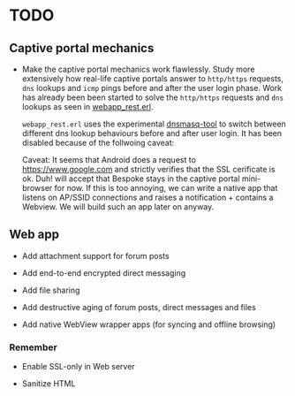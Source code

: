 # TODO

## Captive portal mechanics

* Make the captive portal mechanics work flawlessly. Study more
  extensively how real-life captive portals answer to `http/https`
  requests, `dns` lookups and `icmp` pings before and after the user
  login phase. Work has already been been started to solve the
  `http/https` requests and `dns` lookups as seen in
  [webapp_rest.erl](webapp/src/webapp_rest.erl).
  
  `webapp_rest.erl` uses the experimental
  [dnsmasq-tool](main/bin/dnsmasq-tool) to switch between different
  dns lookup behaviours before and after user login. It has been
  disabled because of the follwoing caveat:

  Caveat: It seems that Android does a request to
  https://www.google.com and strictly verifies that the SSL cerificate
  is ok. Duh! will accept that Bespoke stays in the captive portal
  mini-browser for now. If this is too annoying, we can write a native
  app that listens on AP/SSID connections and raises a notification +
  contains a Webview. We will build such an app later on anyway.

## Web app

* Add attachment support for forum posts

* Add end-to-end encrypted direct messaging

* Add file sharing

* Add destructive aging of forum posts, direct messages and files

* Add native WebView wrapper apps (for syncing and offline browsing)

### Remember

* Enable SSL-only in Web server

* Sanitize HTML
